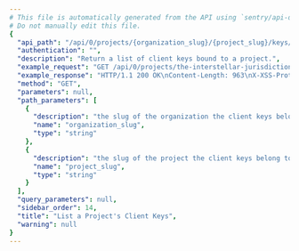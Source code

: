 ```yaml
---
# This file is automatically generated from the API using `sentry/api-docs/generator.py.`
# Do not manually edit this file.
{
  "api_path": "/api/0/projects/{organization_slug}/{project_slug}/keys/", 
  "authentication": "", 
  "description": "Return a list of client keys bound to a project.", 
  "example_request": "GET /api/0/projects/the-interstellar-jurisdiction/pump-station/keys/ HTTP/1.1\nHost: sentry.io\nAuthorization: Bearer <token>", 
  "example_response": "HTTP/1.1 200 OK\nContent-Length: 963\nX-XSS-Protection: 1; mode=block\nX-Content-Type-Options: nosniff\nContent-Language: en\nAccess-Control-Expose-Headers: X-Sentry-Error, Retry-After\nVary: Accept-Language, Cookie\nAccess-Control-Allow-Methods: GET, POST, HEAD, OPTIONS\nLink: <https://sentry.io/api/0/projects/the-interstellar-jurisdiction/pump-station/keys/?&cursor=5:0:1>; rel=\"previous\"; results=\"false\"; cursor=\"5:0:1\", <https://sentry.io/api/0/projects/the-interstellar-jurisdiction/pump-station/keys/?&cursor=5:100:0>; rel=\"next\"; results=\"false\"; cursor=\"5:100:0\"\nAllow: GET, POST, HEAD, OPTIONS\nAccess-Control-Allow-Origin: *\nAccess-Control-Allow-Headers: X-Sentry-Auth, X-Requested-With, Origin, Accept, Content-Type, Authentication, Authorization\nContent-Type: application/json\nX-Frame-Options: deny\n\n[\n  {\n    \"browserSdk\": {\n      \"choices\": [\n        [\n          \"latest\", \n          \"latest\"\n        ], \n        [\n          \"5.x\", \n          \"5.x\"\n        ], \n        [\n          \"4.x\", \n          \"4.x\"\n        ]\n      ]\n    }, \n    \"browserSdkVersion\": \"5.x\", \n    \"dateCreated\": \"2020-03-22T20:58:20.357129Z\", \n    \"dsn\": {\n      \"cdn\": \"https://sentry.io/js-sdk-loader/f9865abc972d490e8cce82e66d01371e.min.js\", \n      \"csp\": \"https://sentry.io/api/2/csp-report/?sentry_key=f9865abc972d490e8cce82e66d01371e\", \n      \"minidump\": \"https://sentry.io/api/2/minidump/?sentry_key=f9865abc972d490e8cce82e66d01371e\", \n      \"public\": \"https://f9865abc972d490e8cce82e66d01371e@sentry.io/2\", \n      \"secret\": \"https://f9865abc972d490e8cce82e66d01371e:a66eb93948ee493291706342697ef831@sentry.io/2\", \n      \"security\": \"https://sentry.io/api/2/security/?sentry_key=f9865abc972d490e8cce82e66d01371e\", \n      \"unreal\": \"https://sentry.io/api/2/unreal/f9865abc972d490e8cce82e66d01371e/\"\n    }, \n    \"id\": \"f9865abc972d490e8cce82e66d01371e\", \n    \"isActive\": true, \n    \"label\": \"Fabulous Key\", \n    \"name\": \"Fabulous Key\", \n    \"projectId\": 2, \n    \"public\": \"f9865abc972d490e8cce82e66d01371e\", \n    \"rateLimit\": null, \n    \"secret\": \"a66eb93948ee493291706342697ef831\"\n  }\n]", 
  "method": "GET", 
  "parameters": null, 
  "path_parameters": [
    {
      "description": "the slug of the organization the client keys belong to.", 
      "name": "organization_slug", 
      "type": "string"
    }, 
    {
      "description": "the slug of the project the client keys belong to.", 
      "name": "project_slug", 
      "type": "string"
    }
  ], 
  "query_parameters": null, 
  "sidebar_order": 14, 
  "title": "List a Project's Client Keys", 
  "warning": null
}
---
```

